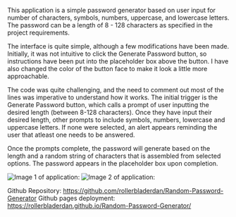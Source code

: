 This application is a simple password generator based on user input for number of characters, symbols, numbers, uppercase, and lowercase letters. The password can be a length of 8 - 128 characters as specified in the project requirements. 

The interface is quite simple, although a few modifications have been made. Initially, it was not intuitive to click the Generate Password button, so instructions have been put into the placeholder box above the button. I have also changed the color of the button face to make it look a little more approachable. 

The code was quite challenging, and the need to comment out most of the lines was imperative to understand how it works. The initial trigger is the Generate Password button, which calls a prompt of user inputting the desired length (between 8-128 characters). Once they have input their desired length, other prompts to include symbols, numbers, lowercase and uppercase letters. If none were selected, an alert appears reminding the user that atleast one needs to be answered. 

Once the prompts complete, the password will generate based on the length and a random string of characters that is assembled from selected options. The password appears in the placeholder box upon completion. 

![Image 1 of application:](https://github.com/rollerbladerdan/Random-Password-Generator/blob/master/Images/Screenshot%201%20-%20Pre%20Generation.png)
![Image 2 of application:](https://github.com/rollerbladerdan/Random-Password-Generator/blob/master/Images/Screenshot%202%20-%20Completed%20Generation.png)
 
Github Repository: https://github.com/rollerbladerdan/Random-Password-Generator
Github pages deployment: https://rollerbladerdan.github.io/Random-Password-Generator/
